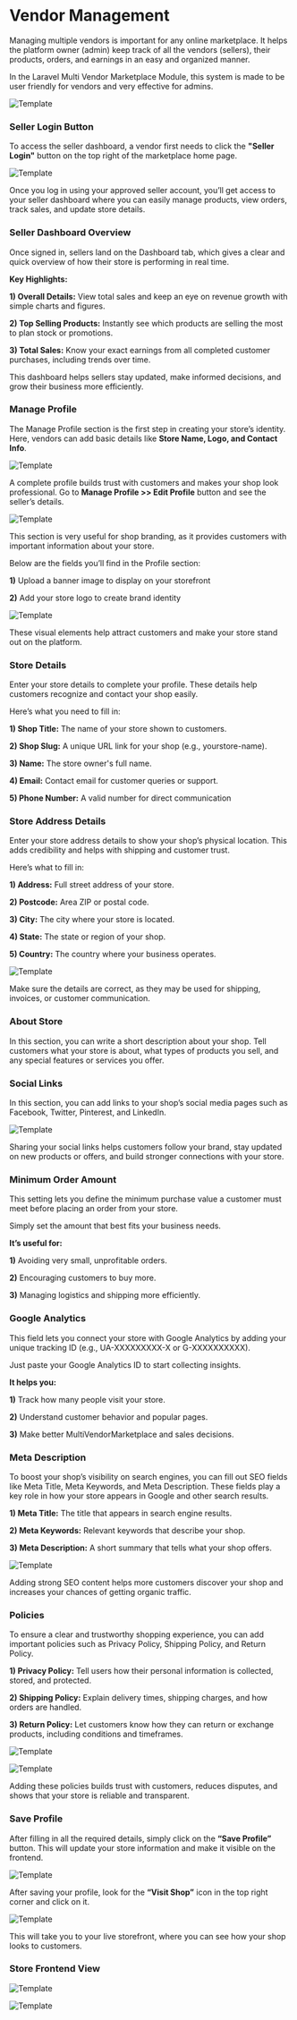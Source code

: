 # Vendor Management

Managing multiple vendors is important for any online marketplace. It helps the platform owner (admin) keep track of all the vendors (sellers), their products, orders, and earnings in an easy and organized manner.

In the Laravel Multi Vendor Marketplace Module, this system is made to be user friendly for vendors and very effective for admins.

![Template](../../assets/2.2.0/images/MultiVendorMarketplace/homepage.png)

### Seller Login Button

To access the seller dashboard, a vendor first needs to click the **"Seller Login"** button on the top right of the marketplace home page.

![Template](../../assets/2.2.0/images/MultiVendorMarketplace/Seller-login.png)

Once you log in using your approved seller account, you’ll get access to your seller dashboard where you can easily manage products, view orders, track sales, and update store details.

### Seller Dashboard Overview

Once signed in, sellers land on the Dashboard tab, which gives a clear and quick overview of how their store is performing in real time.

**Key Highlights:**

**1) Overall Details:** View total sales and keep an eye on revenue growth with simple charts and figures.

**2) Top Selling Products:** Instantly see which products are selling the most to plan stock or promotions.

**3) Total Sales:** Know your exact earnings from all completed customer purchases, including trends over time.

This dashboard helps sellers stay updated, make informed decisions, and grow their business more efficiently.


### Manage Profile

The Manage Profile section is the first step in creating your store’s identity. Here, vendors can add basic details like **Store Name, Logo, and Contact Info**.

![Template](../../assets/2.2.0/images/MultiVendorMarketplace/dashboard-manage-profile.png)

A complete profile builds trust with customers and makes your shop look professional. 
Go to **Manage Profile >> Edit Profile** button and see the seller’s details.

![Template](../../assets/2.2.0/images/MultiVendorMarketplace/edit-profile.png)

This section is very useful for shop branding, as it provides customers with important information about your store. 

Below are the fields you’ll find in the Profile section:

**1)** Upload a banner image to display on your storefront

**2)** Add your store logo to create brand identity

![Template](../../assets/2.2.0/images/MultiVendorMarketplace/banner-logo.png)

These visual elements help attract customers and make your store stand out on the platform.

### Store Details

Enter your store details to complete your profile. These details help customers recognize and contact your shop easily.

Here’s what you need to fill in:

**1) Shop Title:** The name of your store shown to customers.

**2) Shop Slug:** A unique URL link for your shop (e.g., yourstore-name).

**3) Name:** The store owner's full name.

**4) Email:** Contact email for customer queries or support.

**5) Phone Number:** A valid number for direct communication

### Store Address Details

Enter your store address details to show your shop’s physical location. This adds credibility and helps with shipping and customer trust.

Here’s what to fill in:

**1) Address:** Full street address of your store.

**2) Postcode:** Area ZIP or postal code.

**3) City:** The city where your store is located.

**4) State:** The state or region of your shop.

**5) Country:** The country where your business operates.

![Template](../../assets/2.2.0/images/MultiVendorMarketplace/store-address.png)

Make sure the details are correct, as they may be used for shipping, invoices, or customer communication.

### About Store

In this section, you can write a short description about your shop. Tell customers what your store is about, what types of products you sell, and any special features or services you offer.

### Social Links

In this section, you can add links to your shop’s social media pages such as Facebook, Twitter, Pinterest, and LinkedIn.

![Template](../../assets/2.2.0/images/MultiVendorMarketplace/aboutstore-sociallinkt.png)


Sharing your social links helps customers follow your brand, stay updated on new products or offers, and build stronger connections with your store.

### Minimum Order Amount

This setting lets you define the minimum purchase value a customer must meet before placing an order from your store.

Simply set the amount that best fits your business needs.

**It’s useful for:**

**1)** Avoiding very small, unprofitable orders.

**2)** Encouraging customers to buy more.

**3)** Managing logistics and shipping more efficiently.

### Google Analytics

This field lets you connect your store with Google Analytics by adding your unique tracking ID (e.g., UA-XXXXXXXXX-X or G-XXXXXXXXXX).

Just paste your Google Analytics ID to start collecting insights.

**It helps you:**

**1)** Track how many people visit your store.

**2)** Understand customer behavior and popular pages.

**3)** Make better MultiVendorMarketplace and sales decisions.

### Meta Description

To boost your shop’s visibility on search engines, you can fill out SEO fields like Meta Title, 
Meta Keywords, and Meta Description. These fields play a key role in how your store appears in Google and other search results.

**1) Meta Title:** The title that appears in search engine results.

**2) Meta Keywords:** Relevant keywords that describe your shop.

**3) Meta Description:** A short summary that tells what your shop offers.

![Template](../../assets/2.2.0/images/MultiVendorMarketplace/Meta-desc.png)

Adding strong SEO content helps more customers discover your shop and increases your chances of getting organic traffic.

### Policies

To ensure a clear and trustworthy shopping experience, you can add important policies such as Privacy Policy, Shipping Policy, and  Return Policy.

**1) Privacy Policy:** Tell users how their personal information is collected, stored, and protected.

**2) Shipping Policy:** Explain delivery times, shipping charges, and how orders are handled.

**3) Return Policy:** Let customers know how they can return or exchange products, including conditions and timeframes.


![Template](../../assets/2.2.0/images/MultiVendorMarketplace/privacy-policy.png)

![Template](../../assets/2.2.0/images/MultiVendorMarketplace/return-policy.png)


Adding these policies builds trust with customers, reduces disputes, and shows that your store is reliable and transparent.

### Save Profile

After filling in all the required details, simply click on the **“Save Profile”** button. This will update your store information and make it visible on the frontend.

![Template](../../assets/2.2.0/images/MultiVendorMarketplace/Save.png)


After saving your profile, look for the **“Visit Shop”** icon in the top right corner and click on it.

![Template](../../assets/2.2.0/images/MultiVendorMarketplace/visit-page.png)

This will take you to your live storefront, where you can see how your shop looks to customers.

### Store Frontend View

![Template](../../assets/2.2.0/images/MultiVendorMarketplace/frontend3.png)

![Template](../../assets/2.2.0/images/MultiVendorMarketplace/frontend2.png)